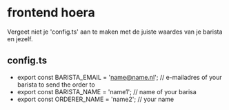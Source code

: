 # frontend hoera

Vergeet niet je 'config.ts' aan te maken met de juiste waardes van je barista en jezelf.

## config.ts

- export const BARISTA_EMAIL = 'name@name.nl'; // e-mailadres of your barista to send the order to
- export const BARISTA_NAME = 'name1'; // name of your barisa
- export const ORDERER_NAME = 'name2'; // your name
